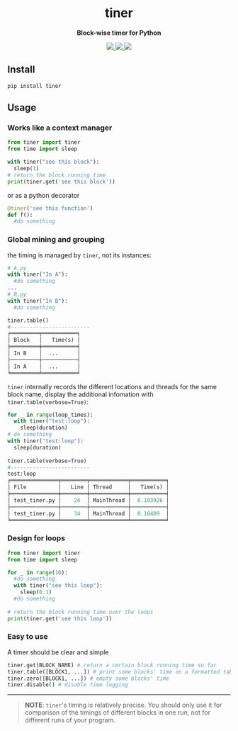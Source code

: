<div align="center">
  <h1>tiner</h1>
  <p><strong>Block-wise timer for Python</strong></p>
    <p>
    <a href="https://github.com/gusye1234/tiner/actions?query=workflow%3Atest">
      <img src="https://github.com/gusye1234/tiner/actions/workflows/main.yml/badge.svg">
    </a>
    <a href="https://codecov.io/gh/gusye1234/tiner">
      <img src="https://img.shields.io/codecov/c/github/gusye1234/tiner">
    </a>
    <a href="https://pypi.org/project/tiner/">
      <img src="https://img.shields.io/pypi/v/tiner.svg">
    </a>
  </p>
</div>

## Install

```shell
pip install tiner
```

## Usage

### Works like a context manager

```python
from tiner import tiner
from time import sleep

with tiner("see this block"):
  sleep(1)
# return the block running time
print(tiner.get('see this block'))
```

or as a python decorator

```python
@tiner('see this function')
def f():
  #do something
```

### Global mining and grouping

the timing is managed by `tiner`, not its instances:

```python
# A.py
with tiner("In A"):
  #do something
...
# B.py
with tiner("In B"):
  #do something

tiner.table()
#-------------------------
╒═════════╤═══════════╕
│ Block   │   Time(s) │
╞═════════╪═══════════╡
│ In B    │  ...      │
├─────────┼───────────┤
│ In A    │  ...      │
╘═════════╧═══════════╛
```

`tiner` internally records the different locations and threads for the same block name, display the additional infomation with `tiner.table(verbose=True)`:

```python
for _ in range(loop_times):
  with tiner("test:loop"):
    sleep(duration)
# do something
with tiner("test:loop"):
  sleep(duration)
  
tiner.table(verbose=True)
#-------------------------
test:loop
╒═══════════════╤════════╤════════════╤═══════════╕
│ File          │   Line │ Thread     │   Time(s) │
╞═══════════════╪════════╪════════════╪═══════════╡
│ test_tiner.py │    26  │ MainThread │  0.103926 │
├───────────────┼────────┼────────────┼───────────┤
│ test_tiner.py │    34  │ MainThread │  0.10409  │
╘═══════════════╧════════╧════════════╧═══════════╛
```

### Design for loops

```python
from tiner import tiner
from time import sleep

for _ in range(10):
  #do something
  with tiner("see this loop"):
    sleep(0.1)
  #do something
  
# return the block running time over the loops
print(tiner.get('see this loop'))
```

### Easy to use

A timer should be clear and simple

```python
tiner.get(BLOCK_NAME) # return a certain block running time so far
tiner.table([BLOCK1, ...]) # print some blocks' time on a formatted table
tiner.zero([BLOCK1, ...]) # empty some blocks' time
tiner.disable() # disable time logging
```

---
> **NOTE**: `tiner`'s timing is relatively precise. You should only use it for comparison of the timings of different blocks in one run, not for different runs of your program.
